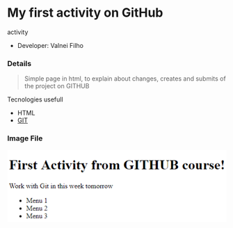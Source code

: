 # My first activity on GitHub
activity
 - Developer: Valnei Filho

### Details
> Simple page  in html, to explain about changes, creates and submits of the project on GITHUB

Tecnologies usefull
* HTML
* [GIT](http://github.com/)
### Image File
![Tela](tela.png)
